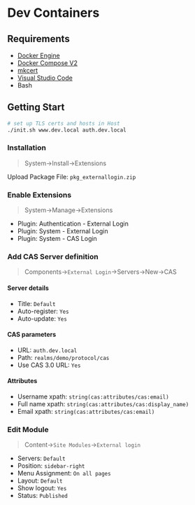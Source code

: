 # Dev Containers

## Requirements

- [Docker Engine](https://docs.docker.com/install/)
- [Docker Compose V2](https://docs.docker.com/compose/cli-command/)
- [mkcert](https://github.com/FiloSottile/mkcert)
- [Visual Studio Code](https://code.visualstudio.com/)
- Bash

## Getting Start

```sh
# set up TLS certs and hosts in Host
./init.sh www.dev.local auth.dev.local
```

### Installation

> System->Install->Extensions

Upload Package File: `pkg_externallogin.zip`

### Enable Extensions

> System->Manage->Extensions

- Plugin: Authentication - External Login
- Plugin: System - External Login
- Plugin: System - CAS Login

### Add CAS Server definition

> Components->`External Login`->Servers->New->CAS

#### Server details

- Title: `Default`
- Auto-register: `Yes`
- Auto-update: `Yes`

#### CAS parameters

- URL: `auth.dev.local`
- Path: `realms/demo/protocol/cas`
- Use CAS 3.0 URL: `Yes`

#### Attributes

- Username xpath: `string(cas:attributes/cas:email)`
- Full name xpath: `string(cas:attributes/cas:display_name)`
- Email xpath: `string(cas:attributes/cas:email)`

### Edit Module

> Content->`Site Modules`->`External login`

- Servers: `Default`
- Position: `sidebar-right`
- Menu Assignment: `On all pages`
- Layout: `Default`
- Show logout: `Yes`
- Status: `Published`
